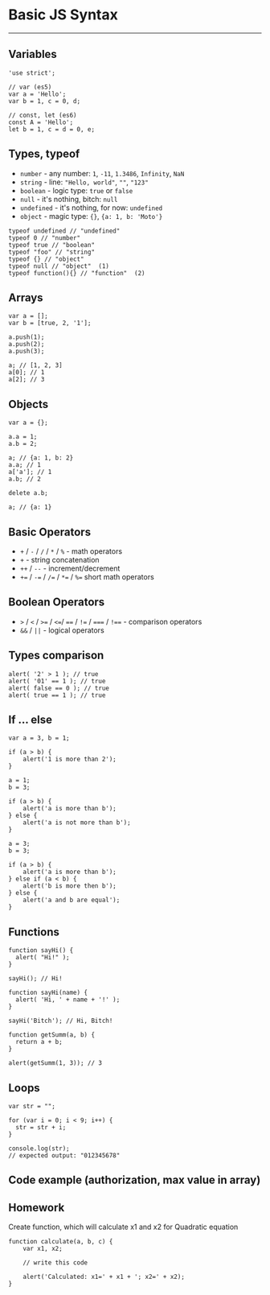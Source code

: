 # Basic JS Syntax

---

## Variables

```
'use strict';

// var (es5)
var a = 'Hello';
var b = 1, c = 0, d;

// const, let (es6)
const A = 'Hello';
let b = 1, c = d = 0, e;
```

## Types, typeof

  * `number` - any number: `1`, `-11`, `1.3486`, `Infinity`, `NaN`
  * `string` - line: `"Hello, world"`, `""`, `"123"`
  * `boolean` - logic type: `true` or `false`
  * `null` - it's nothing, bitch: `null`
  * `undefined` - it's nothing, for now: `undefined`
  * `object` - magic type: `{}`, `{a: 1, b: 'Moto'}`
  
 ```
typeof undefined // "undefined"
typeof 0 // "number"
typeof true // "boolean"
typeof "foo" // "string"
typeof {} // "object"
typeof null // "object"  (1)
typeof function(){} // "function"  (2)
```

## Arrays

```
var a = [];
var b = [true, 2, '1'];

a.push(1);
a.push(2);
a.push(3);

a; // [1, 2, 3]
a[0]; // 1
a[2]; // 3
```

## Objects

```
var a = {};

a.a = 1;
a.b = 2;

a; // {a: 1, b: 2}
a.a; // 1
a['a']; // 1
a.b; // 2

delete a.b;

a; // {a: 1}
```

## Basic Operators

 * `+` / `-` / `/` / `*` / `%` - math operators
 * `+` - string concatenation
 * `++` / `--` - increment/decrement
 * `+=` / `-=` / `/=` / `*=` / `%=` short math operators

## Boolean Operators
 
 * `>` / `<` / `>=` / `<=`/ `==` / `!=` / `===` / `!==` - comparison operators
 * `&&` / `||` - logical operators
 
## Types comparison
 
```
alert( '2' > 1 ); // true
alert( '01' == 1 ); // true
alert( false == 0 ); // true
alert( true == 1 ); // true
```

## If ... else

```
var a = 3, b = 1;

if (a > b) {
    alert('1 is more than 2');
}

a = 1;
b = 3;

if (a > b) {
    alert('a is more than b');
} else {
    alert('a is not more than b');
}

a = 3;
b = 3;

if (a > b) {
    alert('a is more than b');
} else if (a < b) {
    alert('b is more then b');
} else {
    alert('a and b are equal');
}
```

## Functions

```
function sayHi() {
  alert( "Hi!" );
}

sayHi(); // Hi!
```

```
function sayHi(name) {
  alert( 'Hi, ' + name + '!' );
}

sayHi('Bitch'); // Hi, Bitch!
```

```
function getSumm(a, b) {
  return a + b;
}

alert(getSumm(1, 3)); // 3
```

## Loops

```
var str = "";

for (var i = 0; i < 9; i++) {
  str = str + i;
}

console.log(str);
// expected output: "012345678"
```

## Code example (authorization, max value in array)

## Homework

Create function, which will calculate x1 and x2 for Quadratic equation

```
function calculate(a, b, c) {
    var x1, x2;

    // write this code

    alert('Calculated: x1=' + x1 + '; x2=' + x2);
}
```

